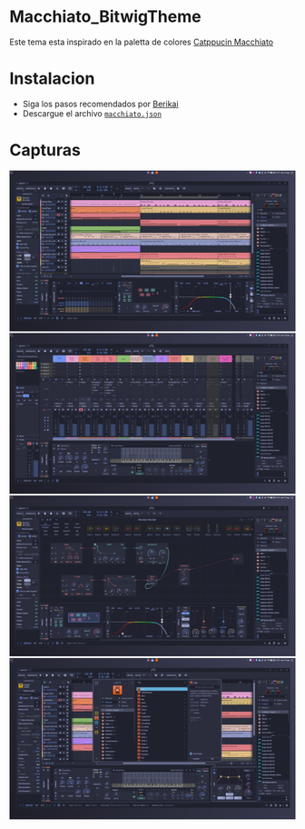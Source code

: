 # Macchiato_BitwigTheme
Este tema esta inspirado en la paletta de colores [Catppucin Macchiato](https://catppuccin.com/palette)

# Instalacion 
- Siga los pasos recomendados por [Berikai](https://github.com/Berikai/awesome-bitwig-themes.git)
- Descargue el archivo [`macchiato.json`](macchiato.json)

# Capturas
![Captura1](img/Bitwig_Macchiato.png)
![Mixer](img/Bitwig_Macchiato_Mixer.png)
![TheGrid](img/Bitwig_Macchiato_the_grid.png)
![Devices](img/Bitwig_Macchiato_Devices.png)
